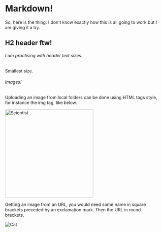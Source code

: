 # Markdown!

So, here is the thing: I don't know exactly how this is all going to work but I am giving it a try.

## H2 header ftw!

###### I am practising with header text sizes.

Smallest size.

###### Images!
Uploading an image from local folders can be done using HTML tags style, for instance the img tag, like below.

<img width="286" height="286" alt="Scientist" src="https://github.com/user-attachments/assets/80bee718-1d31-4e1e-b7f2-e3b23393f98a" />

Getting an image from an URL, you would need some name in square brackets preceded by an exclamation mark. Then the URL in round brackets.

![Cat](https://octodex.github.com/images/yaktocat.png)


